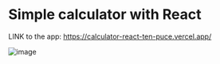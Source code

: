 # Simple calculator with React

LINK to the app: https://calculator-react-ten-puce.vercel.app/

![image](https://github.com/user-attachments/assets/8deae334-f72f-4cf0-9596-4e392a8bdaba)
